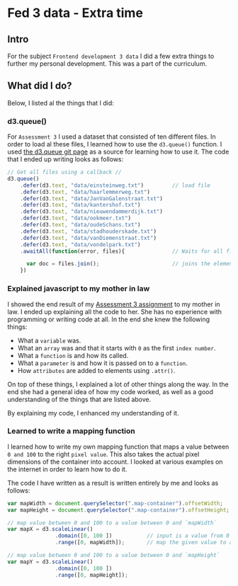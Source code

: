 # Fed 3 data - Extra time
## Intro
For the subject `Frontend development 3 data` I did a few extra things to further my personal development.  This was a part of the curriculum.

## What did I do?
Below, I listed al the things that I did:

###

### d3.queue()
For `Assessment 3` I used a dataset that consisted of ten different files. In order to load al these files, I learned how to use the `d3.queue()` function. I used [the d3.queue git page][d3.queue] as a source for learning how to use it. The code that I ended up writing looks as follows:

```javascript
// Get all files using a callback //
d3.queue()
    .defer(d3.text, "data/einsteinweg.txt")         // load file
    .defer(d3.text, "data/haarlemmerweg.txt")
    .defer(d3.text, "data/JanVanGalenstraat.txt")
    .defer(d3.text, "data/kantershof.txt")
    .defer(d3.text, "data/nieuwendammerdijk.txt")
    .defer(d3.text, "data/ookmeer.txt")
    .defer(d3.text, "data/oudeSchans.txt")
    .defer(d3.text, "data/stadhouderskade.txt")
    .defer(d3.text, "data/vanDiemenstraat.txt")
    .defer(d3.text, "data/vondelpark.txt")
    .awaitAll(function(error, files){               // Waits for all files to load and then store them in an array, accesible as parameter `files`

      var doc = files.join();                       // joins the elements from array `files` together to form a string
    })
```

### Explained javascript to my mother in law
I showed the end result of my [Assessment 3 assignment][assesment 3] to my mother in law. I ended up explaining all the code to her. She has no experience with programming or writing code at all. In the end she knew the following things:
* What a `variable` was.
* What an `array` was and that it starts with `0` as the first `index number`.
* What a `function` is and how its called.
* What a `parameter` is and how it is passed on to a `function`.
* How `attributes` are added to elements using `.attr()`.

On top of these things, I explained a lot of other things along the way. In the end she had a general idea of how my code worked, as well as a good understanding of the things that are listed above.

By explaining my code, I enhanced my understanding of it.

### Learned to write a mapping function
I learned how to write my own mapping function that maps a value between `0 and 100` to the right `pixel value`. This also takes the actual pixel dimensions of the container into account. I looked at various examples on the internet in order to learn how to do it.

The code I have written as a result is written entirely by me and looks as follows:

```javascript
var mapWidth = document.querySelector(".map-container").offsetWidth;   // get actual width of `.map-container`
var mapHeight = document.querySelector(".map-container").offsetHeight; // get actual height of `.map-container`

// map value between 0 and 100 to a value between 0 and `mapWidth`
var mapX = d3.scaleLinear()
               .domain([0, 100 ])           // input is a value from 0 to 100
               .range([0, mapWidth]);       // map the given value to a value between 0 and `mapWidth`

// map value between 0 and 100 to a value between 0 and `mapHeight`
var mapY = d3.scaleLinear()
               .domain([0, 100 ])
               .range([0, mapHeight]);
```


[d3.queue]: https://github.com/d3/d3-queue
[assesment 3]: https://github.com/Laurens-booij/fe3-assessment-3
